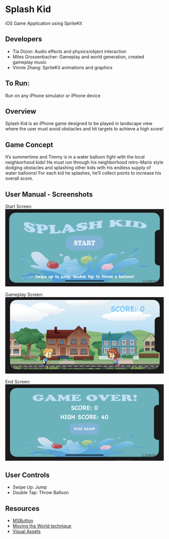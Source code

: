 # Splash Kid
iOS Game Application using SpriteKit

## Developers
- Tia Dizon: Audio effects and physics/object interaction
- Miles Grossenbacher: Gameplay and world generation, created gameplay music
- Vinnie Zhang: SpriteKit animations and graphics

## To Run:
Run on any iPhone simulator or iPhone device

## Overview
Splash Kid is an iPhone game designed to be played in landscape view where the user must avoid obstacles and hit targets to achieve a high score!

## Game Concept
It’s summertime and Timmy is in a water balloon fight with the local neighborhood kids! He must run through his neighborhood retro-Mario style dodging obstacles and splashing other kids with his endless supply of water balloons! For each kid he splashes, he’ll collect points to increase his overall score.

## User Manual - Screenshots
Start Screen:
![Splash Kid Start Screen](https://github.com/Splash-Kid-iOS/splash-kid/blob/master/screens/start.png)

Gameplay Screen:
![Splash Kid Gameplay Screen](https://github.com/Splash-Kid-iOS/splash-kid/blob/master/screens/gamePlay.png)

End Screen:
![Splash Kid End Screen](https://github.com/Splash-Kid-iOS/splash-kid/blob/master/screens/end.png)

## User Controls
<ul>
  <li>Swipe Up: Jump</li>
  <li>Double Tap: Throw Balloon</li>
</ul>

## Resources
  - [MSButton](https://www.makeschool.com/academy/track/build-ios-games/clone-angry-birds-with-spritekit-and-swift-3/main-menu)
  - [Moving the World technique](https://www.cartoonsmart.com)
  - [Visual Assets](https://google.com)

